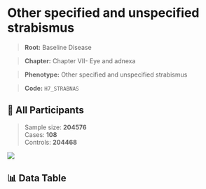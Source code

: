 # Other specified and unspecified strabismus

> **Root:** Baseline Disease  

> **Chapter:** Chapter VII- Eye and adnexa  

> **Phenotype:** Other specified and unspecified strabismus  

> **Code:** `H7_STRABNAS`

## 🧪 All Participants  
> Sample size: **204576**  
> Cases: **108**  
> Controls: **204468**
<img src="/Sensitive/Figures/ALL/Baseline/H7_STRABNAS.png"/>

## 📊 Data Table
<CsvTableMRF src="/Sensitive/Data/ALL/Baseline/LG_H7_STRABNAS.csv"/>

